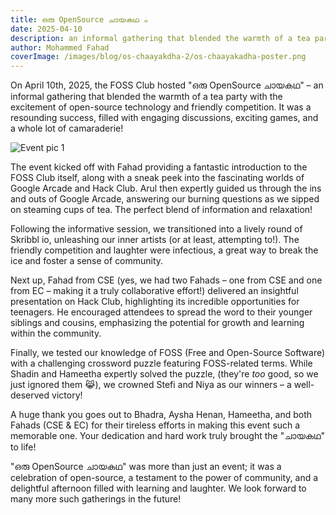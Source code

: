 ```yaml
---
title: ഒരു OpenSource ചായകഥ ☕️
date: 2025-04-10
description: an informal gathering that blended the warmth of a tea party with the excitement of open-source technology and friendly competition.
author: Mohammed Fahad
coverImage: /images/blog/os-chaayakdha-2/os-chaayakadha-poster.png
---
```


On April 10th, 2025, the FOSS Club hosted "ഒരു OpenSource ചായകഥ" – an informal gathering that blended the warmth of a tea party with the excitement of open-source technology and friendly competition.  It was a resounding success, filled with engaging discussions, exciting games, and a whole lot of camaraderie!

![Event pic 1](/images/blog/os-chaayakdha-2/event-pic-2.jpeg)

The event kicked off with Fahad providing a fantastic introduction to the FOSS Club itself, along with a sneak peek into the fascinating worlds of Google Arcade and Hack Club.  Arul then expertly guided us through the ins and outs of Google Arcade, answering our burning questions as we sipped on steaming cups of tea.  The perfect blend of information and relaxation!

Following the informative session, we transitioned into a lively round of Skribbl io, unleashing our inner artists (or at least, attempting to!). The friendly competition and laughter were infectious, a great way to break the ice and foster a sense of community.

Next up, Fahad from CSE (yes, we had two Fahads – one from CSE and one from EC – making it a truly collaborative effort!) delivered an insightful presentation on Hack Club, highlighting its incredible opportunities for teenagers. He encouraged attendees to spread the word to their younger siblings and cousins, emphasizing the potential for growth and learning within the community.

Finally, we tested our knowledge of FOSS (Free and Open-Source Software) with a challenging crossword puzzle featuring FOSS-related terms.  While Shadin and Hameetha expertly solved the puzzle,  (they're *too* good, so we just ignored them 😹), we crowned Stefi and Niya as our winners – a well-deserved victory!

A huge thank you goes out to Bhadra, Aysha Henan, Hameetha, and both Fahads (CSE & EC) for their tireless efforts in making this event such a memorable one.  Your dedication and hard work truly brought the "ചായകഥ" to life!

"ഒരു OpenSource ചായകഥ" was more than just an event; it was a celebration of open-source, a testament to the power of community, and a delightful afternoon filled with learning and laughter. We look forward to many more such gatherings in the future!
